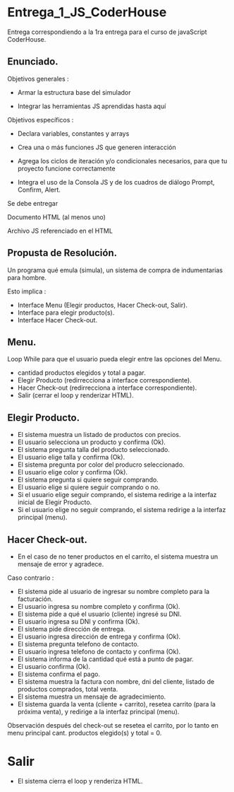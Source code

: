 # Entrega_1_JS_CoderHouse
Entrega correspondiendo a la 1ra entrega para el curso de javaScript CoderHouse.

## Enunciado.

Objetivos generales : 

* Armar la estructura base del simulador

* Integrar las herramientas JS aprendidas hasta aquí

Objetivos específicos :

* Declara variables, constantes y arrays

* Crea una o más funciones JS que generen interacción

* Agrega los ciclos de iteración y/o condicionales necesarios, para que tu proyecto funcione correctamente

* Integra el uso de la Consola JS y de los cuadros de diálogo Prompt, Confirm, Alert.

Se debe entregar

Documento HTML (al menos uno)

Archivo JS referenciado en el HTML


## Propusta de Resolución.

Un programa qué emula (simula), un sistema de compra de indumentarias para hombre.

Esto implica :
* Interface Menu (Elegir productos, Hacer Check-out, Salir). 
* Interface para elegir producto(s).
* Interface Hacer Check-out.  

## Menu.

Loop While para que el usuario pueda elegir entre las opciones del Menu.
* cantidad productos elegidos y total a pagar.
* Elegir Producto (redirrecciona a interface correspondiente).
* Hacer Check-out (redirrecciona a interface correspondiente).
* Salir (cerrar el loop y renderizar HTML).

## Elegir Producto.
* El sistema muestra un listado de productos con precios.
* El usuario selecciona un producto y confirma (Ok).
* El sistema pregunta talla del producto seleccionado.
* El usuario elige talla y confirma (Ok).
* El sistema pregunta por color del producro seleccionado.
* El usuario elige color y confirma (Ok).
* El sistema pregunta si quiere seguir comprando.
* El usuario elige si quiere seguir comprando o no.
* Si el usuario elige seguir comprando, el sistema redirige a la interfaz inicial de Elegir Producto.
* Si el usuario elige no seguir comprando, el sistema redirige a la interfaz principal (menu).

## Hacer Check-out.
* En el caso de no tener productos en el carrito, el sistema muestra un mensaje de error y agradece.

Caso contrario :

* El sistema pide al usuario de ingresar su nombre completo para la facturación.
* El usuario ingresa su nombre completo y confirma (Ok).
* El sistema pide a qué el usuario (cliente) ingresé su DNI.
* El usuario ingresa su DNI y confirma (Ok).
* El sistema pide dirección de entrega.
* El usuario ingresa dirección de entrega y confirma (Ok).
* El sistema pregunta telefono de contacto.
* El usuario ingresa telefono de contacto y confirma (Ok).
* El sistema informa de la cantidad qué está a punto de pagar.
* El usuario confirma (Ok).
* El sistema confirma el pago.
* El sistema muestra la factura con nombre, dni del cliente, listado de productos comprados, total venta.
* El sistema muestra un mensaje de agradecimiento.
* El sistema guarda la venta (cliente + carrito), resetea carrito (para la próxima venta), y redirige a la interfaz principal (menu).

Observación después del check-out se resetea el carrito, por lo tanto en menu principal cant. productos elegido(s) y total = 0. 


# Salir
* El sistema cierra el loop y renderiza HTML.